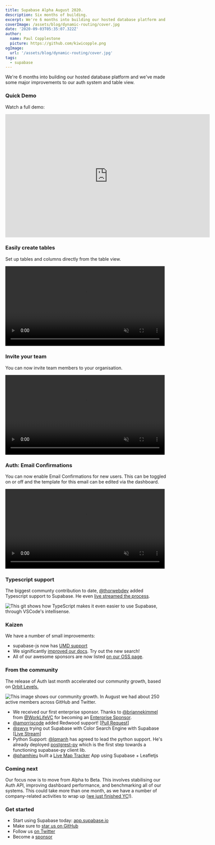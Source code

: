 ```yaml
---
title: Supabase Alpha August 2020.
description: Six months of building.
excerpt: We're 6 months into building our hosted database platform and we've made some major improvements to our auth system and table view.
coverImage: /assets/blog/dynamic-routing/cover.jpg
date: '2020-09-03T05:35:07.322Z'
author:
  name: Paul Copplestone
  picture: https://github.com/kiwicopple.png
ogImage:
  url: '/assets/blog/dynamic-routing/cover.jpg'
tags:
  - supabase
---
```


We're 6 months into building our hosted database platform and we've made some major improvements to our auth system and table view.

<!--truncate-->

### Quick Demo

Watch a full demo:

<iframe width="640" height="385" src="https://www.loom.com/embed/a43084629c7e47828e3a292b60719393" frameborder="0" allowFullScreen></iframe>


### Easily create tables 

Set up tables and columns directly from the table view.

<video width="99%" autoplay="autoplay" loop muted playsInline controls="true">
<source src="/videos/new-tables.mp4" type="video/mp4" loop muted playsInline />
</video>

### Invite your team

You can now invite team members to your organisation.

<video width="99%" autoplay="autoplay" loop muted playsInline controls="true">
<source src="/videos/invite-team.mp4" type="video/mp4" loop muted playsInline />
</video>


### Auth: Email Confirmations

You can now enable Email Confirmations for new users. This can be toggled on or off and the template for this email can be edited via the dashboard. 

<video width="99%" autoplay="autoplay" loop muted playsInline controls="true">
<source src="/videos/confirm-email.mp4" type="video/mp4" loop muted playsInline />
</video>

### Typescript support

The biggest communty contribution to date, [@thorwebdev](https://twitter.com/thorwebdev) added Typescript support to Supabase. He even [live streamed the process](https://twitter.com/thorwebdev/status/1292722189788016641).


![This git shows how TypeScript makes it even easier to use Supabase, through VSCode's intellisense.](/img/typescript-support.gif)

### **Kaizen**

We have a number of small improvements:

- supabase-js now has [UMD support](https://github.com/supabase/supabase/pull/156)
- We significantly [improved our docs](https://supabase.io/docs). Try out the new search!
- All of our awesome sponsors are now listed [on our OSS page](https://supabase.io/oss).

### From the community

The release of Auth last month accelerated our community growth, based on [Orbit Levels.](https://github.com/orbit-love/orbit-model)


![This image shows our community growth. In August we had about 250 active members across GitHub and Twitter.](/img/community-august.png)

- We received our first enterprise sponsor. Thanks to [@briannekimmel](https://twitter.com/briannekimmel) from [@WorkLifeVC](https://twitter.com/WorkLifeVC) for becoming an [Enterprise Sponsor](https://github.com/sponsors/supabase).
- [@amorriscode](https://github.com/amorriscode) added Redwood support! [[Pull Request](https://github.com/redwoodjs/redwood/pull/1033)]
- [@swyx](https://twitter.com/swyx) trying out Supabase with Color Search Engine with Supabase [[Live Stream](https://twitter.com/swyx/status/1300538001508896768)]
- Python Support: [@lqmanh](https://github.com/lqmanh) has agreed to lead the python support. He's already deployed [postgrest-py](https://github.com/supabase/postgrest-py) which is the first step towards a functioning supabase-py client lib.
- [@phamhieu](https://github.com/phamhieu) built a [Live Map Tracker](https://github.com/phamhieu/supabase-realtime-map-v2) App using Supabase + Leafletjs


### Coming next

Our focus now is to move from Alpha to Beta. This involves stabilising our Auth API, improving dashboard performance, and benchmarking all of our systems. This could take more than one month, as we have a number of company-related activities to wrap up ([we just finished YC](https://techcrunch.com/2020/08/25/here-are-the-94-companies-from-y-combinators-summer-2020-demo-day-2/)!).


### Get started

- Start using Supabase today: [app.supabase.io](https://app.supabase.io)
- Make sure to [star us on GitHub](https://github.com/supabase/supabase)
- Follow us [on Twitter](https://twitter.com/supabase_io)
- Become a [sponsor](https://github.com/sponsors/supabase)